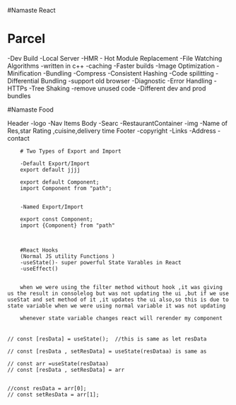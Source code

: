 #Namaste React 




# Parcel 
-Dev Build
-Local Server
-HMR - Hot Module Replacement 
-File Watching Algorithms -written in c++
-caching -Faster builds
-Image Optimization
-Minification
-Bundling 
-Compress
-Consistent Hashing 
-Code spilitting 
-Differential Bundling -support old browser 
-Diagnostic 
-Error Handling 
-HTTPs
-Tree Shaking -remove unused code 
-Different dev and prod bundles

#Namaste Food

Header 
        -logo
        -Nav Items 
Body
        -Searc
        -RestaurantContainer
            -img
            -Name of Res,star Rating ,cuisine,delivery time 
Footer
        -copyright
        -Links
        -Address
        -contact


        # Two Types of Export and Import 

        -Default Export/Import
        export default jjjj

        export default Component;
        import Component from "path";


        -Named Export/Import

        export const Component;
        import {Component} from "path"



        #React Hooks
        (Normal JS utility Functions )
        -useState()- super powerful State Varables in React 
        -useEffect()


        when we were using the filter method without hook ,it was giving us the result in consolelog but was not updating the ui ,but if we use useStat and set method of it ,it updates the ui also,so this is due to state variable when we were using normal variable it was not updating 

        whenever state variable changes react will rerender my component 




######


    // const [resData] = useState();  //this is same as let resData

    // const [resData , setResData] = useState(resDataa) is same as 

    // const arr =useState(resDataa)
    // const [resData , setResData] = arr


    //const resData = arr[0];
    // const setResData = arr[1];
